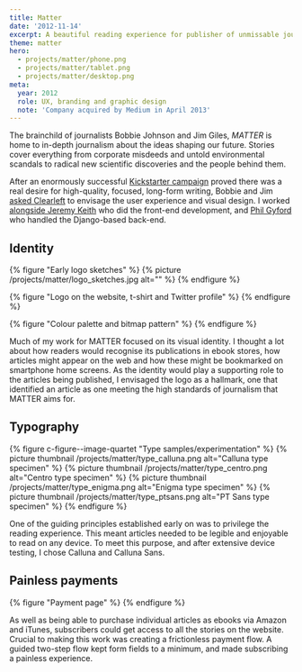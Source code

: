 ```yaml
---
title: Matter
date: '2012-11-14'
excerpt: A beautiful reading experience for publisher of unmissable journalism.
theme: matter
hero:
  - projects/matter/phone.png
  - projects/matter/tablet.png
  - projects/matter/desktop.png
meta:
  year: 2012
  role: UX, branding and graphic design
  note: 'Company acquired by Medium in April 2013'
---
```

The brainchild of journalists Bobbie Johnson and Jim Giles, _MATTER_ is home to in-depth journalism about the ideas shaping our future. Stories cover everything from corporate misdeeds and untold environmental scandals to radical new scientific discoveries and the people behind them.

After an enormously successful [Kickstarter campaign][1] proved there was a real desire for high-quality, focused, long-form writing, Bobbie and Jim [asked Clearleft][2] to envisage the user experience and visual design. I worked [alongside Jeremy Keith][3] who did the front-end development, and [Phil Gyford][4] who handled the Django-based back-end.

## Identity
{% figure "Early logo sketches" %}
{% picture /projects/matter/logo_sketches.jpg alt="" %}
{% endfigure %}

{% figure "Logo on the website, t-shirt and Twitter profile" %}
{% endfigure %}

{% figure "Colour palette and bitmap pattern" %}
{% endfigure %}

Much of my work for MATTER focused on its visual identity. I thought a lot about how readers would recognise its publications in ebook stores, how articles might appear on the web and how these might be bookmarked on smartphone home screens. As the identity would play a supporting role to the articles being published, I envisaged the logo as a hallmark, one that identified an article as one meeting the high standards of journalism that MATTER aims for.

## Typography
{% figure c-figure--image-quartet "Type samples/experimentation" %}
{% picture thumbnail /projects/matter/type_calluna.png alt="Calluna type specimen" %}
{% picture thumbnail /projects/matter/type_centro.png alt="Centro type specimen" %}
{% picture thumbnail /projects/matter/type_enigma.png alt="Enigma type specimen" %}
{% picture thumbnail /projects/matter/type_ptsans.png alt="PT Sans type specimen" %}
{% endfigure %}

One of the guiding principles established early on was to privilege the reading experience. This meant articles needed to be legible and enjoyable to read on any device. To meet this purpose, and after extensive device testing, I chose Calluna and Calluna Sans.

## Painless payments
{% figure "Payment page" %}
{% endfigure %}

As well as being able to purchase individual articles as ebooks via Amazon and iTunes, subscribers could get access to all the stories on the website. Crucial to making this work was creating a frictionless payment flow. A guided two-step flow kept form fields to a minimum, and made subscribing a painless experience.

[1]: http://www.kickstarter.com/projects/readmatter/matter
[2]: http://clearleft.com/made/matter
[3]: https://adactio.com/journal/5886
[4]: http://www.gyford.com/
